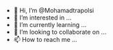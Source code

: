 - 👋 Hi, I’m @Mohamadtrapolsi
- 👀 I’m interested in ...
- 🌱 I’m currently learning ...
- 💞️ I’m looking to collaborate on ...
- 📫 How to reach me ...

<!---
Mohamadtrapolsi/Mohamadtrapolsi is a ✨ special ✨ repository because its `README.md` (this file) appears on your GitHub profile.
You can click the Preview link to take a look at your changes.
--->
